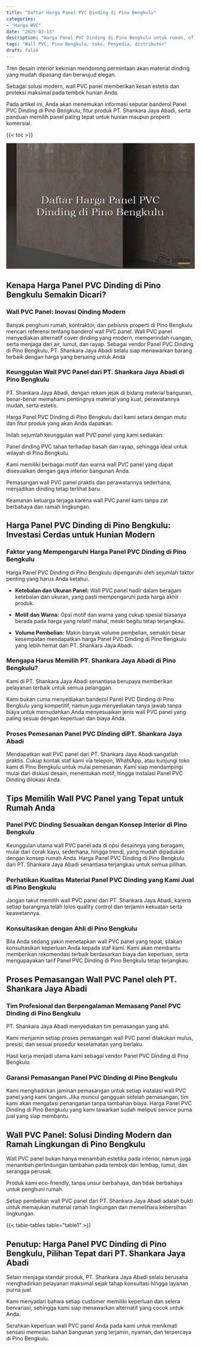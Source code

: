 ```yaml
---
title: "Daftar Harga Panel PVC Dinding di Pino Bengkulu"
categories: 
- "Harga-WVC"
date: "2025-03-13"
description: "Harga Panel PVC Dinding di Pino Bengkulu untuk rumah, office, dan ritel. Produk terbaik, variasi motif, pilihan warna modern, dengan servis instalasi ditangani oleh teknisi berpengalaman serta garansi resmi!|Layanan distribusi Panel PVC Dinding di Pino Bengkulu bagi kebutuhan tempat tinggal, office, atau ritel, beserta produk berkualitas dan pemasangan oleh tenaga ahli berpengalaman dan jaminan resmi.|Solusi Panel PVC Dinding di Pino Bengkulu yang terpercaya bagi hunian, perkantoran, serta toko, dengan produk terbaik dan penempatan dikerjakan oleh tenaga ahli berpengalaman dan kepastian resmi.|Distribusi Panel PVC Dinding di Pino Bengkulu bagi hunian, perkantoran, dan ritel, dengan panel berkualitas dan penempatan oleh tim ahli, dilengkapi dengan kepastian resmi.}"
tags: "Wall PVC, Pino Bengkulu, toko, Penyedia, distributor"
draft: false
---
```


Tren desain interior kekinian mendorong permintaan akan material dinding yang mudah dipasang dan berwujud elegan.

Sebagai solusi modern, wall PVC panel memberikan kesan estetis dan proteksi maksimal pada tembok hunian Anda.

Pada artikel ini, Anda akan menemukan informasi seputar banderol Panel PVC Dinding di Pino Bengkulu, fitur produk PT. Shankara Jaya Abadi, serta panduan memilih panel paling tepat untuk hunian maupun properti komersial.

{{< toc >}}

![Daftar Harga Panel PVC Dinding di Pino Bengkulu](/images/Harga-WVC/Daftar-Harga-Panel-PVC-Dinding-di-Pino-Bengkulu.png)


## Kenapa Harga Panel PVC Dinding di Pino Bengkulu Semakin Dicari?

### Wall PVC Panel: Inovasi Dinding Modern

Banyak penghuni rumah, kontraktor, dan pebisnis properti di Pino Bengkulu mencari referensi tentang banderol wall PVC panel. Wall PVC panel menyediakan alternatif cover dinding yang modern, memperindah ruangan, serta menjaga dari air, lumut, dan rayap. Sebagai vendor Panel PVC Dinding di Pino Bengkulu, PT. Shankara Jaya Abadi selalu siap menawarkan barang terbaik dengan harga yang bersaing untuk Anda

### Keunggulan Wall PVC Panel dari PT. Shankara Jaya Abadi di Pino Bengkulu

PT. Shankara Jaya Abadi, dengan rekam jejak di bidang material bangunan, benar-benar memahami pentingnya material yang kuat, perawatannya mudah, serta estetis.

Harga Panel PVC Dinding di Pino Bengkulu dari kami setara dengan mutu dan fitur produk yang akan Anda dapatkan.

Inilah sejumlah keunggulan wall PVC panel yang kami sediakan:

Panel dinding PVC tahan terhadap basah dan rayap, sehingga ideal untuk wilayah di Pino Bengkulu.

Kami memiliki berbagai motif dan warna wall PVC panel yang dapat disesuaikan dengan gaya interior bangunan Anda.

Pemasangan wall PVC panel praktis dan perawatannya sederhana, menjadikan dinding tetap terlihat baru.

Keamanan keluarga terjaga karena wall PVC panel kami tanpa zat berbahaya dan ramah lingkungan.

## Harga Panel PVC Dinding di Pino Bengkulu: Investasi Cerdas untuk Hunian Modern

### Faktor yang Mempengaruhi Harga Panel PVC Dinding di Pino Bengkulu

Harga Panel PVC Dinding di Pino Bengkulu dipengaruhi oleh sejumlah faktor penting yang harus Anda ketahui.

- **Ketebalan dan Ukuran Panel:** Wall PVC panel hadir dalam beragam ketebalan dan ukuran, yang pasti mempengaruhi pada harga akhir produk.

- **Motif dan Warna:** Opsi motif dan warna yang cukup spesial biasanya berada pada harga yang relatif mahal, meski begitu tetap terjangkau.

- **Volume Pembelian:** Makin banyak volume pembelian, semakin besar kesempatan mendapatkan harga Panel PVC Dinding di Pino Bengkulu yang lebih hemat dari PT. Shankara Jaya Abadi.

### Mengapa Harus Memilih PT. Shankara Jaya Abadi di Pino Bengkulu?

Kami di PT. Shankara Jaya Abadi senantiasa berupaya memberikan pelayanan terbaik untuk semua pelanggan.

Kami bukan cuma menyediakan banderol Panel PVC Dinding di Pino Bengkulu yang kompetitif, namun juga menyediakan tanya jawab tanpa biaya untuk memudahkan Anda menyesuaikan jenis wall PVC panel yang paling sesuai dengan keperluan dan biaya Anda.

### Proses Pemesanan Panel PVC Dinding diPT. Shankara Jaya Abadi

Mendapatkan wall PVC panel dari PT. Shankara Jaya Abadi sangatlah praktis. Cukup kontak staf kami via telepon, WhatsApp, atau kunjungi toko kami di Pino Bengkulu untuk mulai pemesanan. Kami siap mendampingi mulai dari diskusi desain, menentukan motif, hingga instalasi Panel PVC Dinding dilokasi Anda.

## Tips Memilih Wall PVC Panel yang Tepat untuk Rumah Anda

### Panel PVC Dinding Sesuaikan dengan Konsep Interior di Pino Bengkulu

Keunggulan utama wall PVC panel ada di opsi desainnya yang beragam, mulai dari corak kayu, sederhana, hingga trendi, yang mudah dipadukan dengan konsep rumah Anda. Harga Panel PVC Dinding di Pino Bengkulu dari PT. Shankara Jaya Abadi senantiasa terjangkau untuk semua pilihan.

### Perhatikan Kualitas Material Panel PVC Dinding yang Kami Jual di Pino Bengkulu

Jangan takut memilih wall PVC panel dari PT. Shankara Jaya Abadi, karena setiap barangnya telah lolos quality control dan terjamin kekuatan serta keawetannya.

### Konsultasikan dengan Ahli di Pino Bengkulu

Bila Anda sedang yakin menetapkan wall PVC panel yang tepat, silakan konsultasikan keperluan Anda kepada staf kami. Kami akan membantu memberikan rekomendasi terbaik berdasarkan biaya dan keperluan, serta mengupayakan tarif Panel PVC Dinding di Pino Bengkulu tetap terjangkau.

## Proses Pemasangan Wall PVC Panel oleh PT. Shankara Jaya Abadi

### Tim Profesional dan Berpengalaman Memasang Panel PVC Dinding di Pino Bengkulu

PT. Shankara Jaya Abadi menyediakan tim pemasangan yang ahli.

Kami menjamin setiap proses pemasangan wall PVC panel dilakukan mulus, presisi, dan sesuai prosedur keselamatan yang berlaku.

Hasil kerja menjadi utama kami sebagai vendor Panel PVC Dinding di Pino Bengkulu.

### Garansi Pemasangan Panel PVC Dinding di Pino Bengkulu

Kami menghadirkan jaminan pemasangan untuk setiap instalasi wall PVC panel yang kami tangani. Jika muncul gangguan setelah pemasangan, tim kami akan mengatasi penanganan tanpa tambahan biaya. Harga Panel PVC Dinding di Pino Bengkulu yang kami tawarkan sudah meliputi service purna jual yang siap membantu.

## Wall PVC Panel: Solusi Dinding Modern dan Ramah Lingkungan di Pino Bengkulu

Wall PVC panel bukan hanya menambah estetika pada interior, namun juga menambah perlindungan tambahan pada tembok dari lembap, lumut, dan serangga perusak.

Produk kami eco-friendly, tanpa unsur berbahaya, dan tidak berbahaya untuk penghuni rumah.

Setiap pembelian wall PVC panel dari PT. Shankara Jaya Abadi adalah bukti untuk memajukan material ramah lingkungan dan memelihara kebersihan lingkungan.

{{< table-tables table="table1" >}}

## Penutup: Harga Panel PVC Dinding di Pino Bengkulu, Pilihan Tepat dari PT. Shankara Jaya Abadi

Selain menjaga standar produk, PT. Shankara Jaya Abadi selalu berusaha menghadirkan pelayanan maksimal sejak tahap konsultasi hingga layanan purna jual.

Kami menyadari bahwa setiap customer memiliki keperluan dan selera bervariasi, sehingga kami siap menawarkan alternatif yang cocok untuk Anda.

Serahkan keperluan wall PVC panel Anda pada kami untuk menikmati sensasi memesan bahan bangunan yang terjamin, nyaman, dan terpercaya di Pino Bengkulu.